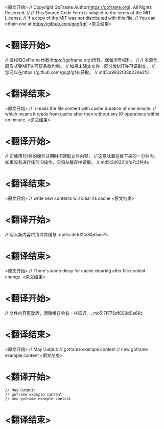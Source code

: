 
<原文开始>
// Copyright GoFrame Author(https://goframe.org). All Rights Reserved.
//
// This Source Code Form is subject to the terms of the MIT License.
// If a copy of the MIT was not distributed with this file,
// You can obtain one at https://github.com/gogf/gf.
<原文结束>

# <翻译开始>
// 版权归GoFrame作者(https://goframe.org)所有。保留所有权利。
//
// 本源代码形式受MIT许可证条款约束。
// 如果未随本文件一同分发MIT许可证副本，
// 您可以在https://github.com/gogf/gf处获取。
// md5:a9832f33b234e3f3
# <翻译结束>


<原文开始>
	// It reads the file content with cache duration of one minute,
	// which means it reads from cache after then without any IO operations within on minute.
<原文结束>

# <翻译开始>
// 它使用1分钟的缓存过期时间读取文件内容，
// 这意味着在接下来的一分钟内，如果没有进行任何IO操作，它将从缓存中读取。
// md5:2d9221dfe7c2f44a
# <翻译结束>


<原文开始>
// write new contents will clear its cache
<原文结束>

# <翻译开始>
// 写入新内容将清除其缓存. md5:cdefd2fa84d5ae75
# <翻译结束>


<原文开始>
// There's some delay for cache clearing after file content change.
<原文结束>

# <翻译开始>
// 文件内容更改后，清除缓存会有一些延迟。. md5:7f776df808d0e69c
# <翻译结束>


<原文开始>
	// May Output:
	// goframe example content
	// new goframe example content
<原文结束>

# <翻译开始>
	// May Output:
	// goframe example content
	// new goframe example content
# <翻译结束>

